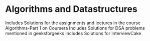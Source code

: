 # Algorithms and Datastructures
Includes Solutions for the assignments and lectures in the course Algorithms-Part 1 on Coursera
Includes Solutions for DSA problems mentioned in geeksforgeeks
Includes Solutions for InterviewCake


